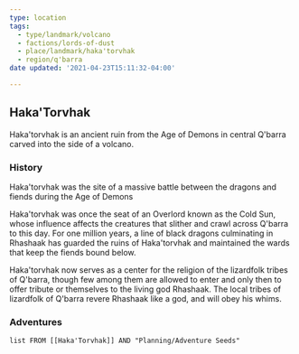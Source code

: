 ```yaml
---
type: location
tags:
  - type/landmark/volcano
  - factions/lords-of-dust
  - place/landmark/haka'torvhak
  - region/q'barra
date updated: '2021-04-23T15:11:32-04:00'

---
```


## Haka'Torvhak

Haka'torvhak is an ancient ruin from the Age of Demons in central Q'barra carved into the side of a volcano.

### History
Haka'torvhak was the site of a massive battle between the dragons and fiends during the Age of Demons

Haka'torvhak was once the seat of an Overlord known as the Cold Sun, whose influence affects the creatures that slither and crawl across Q'barra to this day. For one million years, a line of black dragons culminating in Rhashaak has guarded the ruins of Haka'torvhak and maintained the wards that keep the fiends bound below.

Haka'torvhak now serves as a center for the religion of the lizardfolk tribes of Q'barra, though few among them are allowed to enter and only then to offer tribute or themselves to the living god Rhashaak. The local tribes of lizardfolk of Q'barra revere Rhashaak like a god, and will obey his whims.

### Adventures
```dataview
list FROM [[Haka'Torvhak]] AND "Planning/Adventure Seeds"
```